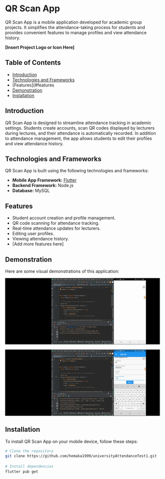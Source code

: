 # QR Scan App

QR Scan App is a mobile application developed for academic group projects. It simplifies the attendance-taking process for students and provides convenient features to manage profiles and view attendance history.

**[Insert Project Logo or Icon Here]**

## Table of Contents
- [Introduction](#introduction)
- [Technologies and Frameworks](#technologies-and-frameworks)
- [Features](#features
- [Demonstration](#demonstration)
- [Installation](#installation)



## Introduction

QR Scan App is designed to streamline attendance tracking in academic settings. Students create accounts, scan QR codes displayed by lecturers during lectures, and their attendance is automatically recorded. In addition to attendance management, the app allows students to edit their profiles and view attendance history.

## Technologies and Frameworks

QR Scan App is built using the following technologies and frameworks:

- **Mobile App Framework:** [Flutter](https://flutter.dev/)
- **Backend Framework:** Node.js
- **Database:** MySQL

## Features

- Student account creation and profile management.
- QR code scanning for attendance tracking.
- Real-time attendance updates for lecturers.
- Editing user profiles.
- Viewing attendance history.
- [Add more features here]

## Demonstration

Here are some visual demonstrations of this application:

![Demo 1](/assets/images/QR1.gif)

![Demo 1](/assets/images/QR2.gif)

## Installation

To install QR Scan App on your mobile device, follow these steps:

```bash
# Clone the repository
git clone https://github.com/hemaka1999/universityAttendanceTest1.git

# Install dependencies
flutter pub get
